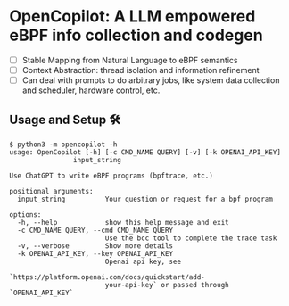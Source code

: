 # OpenCopilot: A LLM empowered eBPF info collection and codegen

- [ ] Stable Mapping from Natural Language to eBPF semantics
- [ ] Context Abstraction: thread isolation and information refinement 
- [ ] Can deal with prompts to do arbitrary jobs, like system data collection and scheduler, hardware control, etc.

## Usage and Setup 🛠

```console
$ python3 -m opencopilot -h
usage: OpenCopilot [-h] [-c CMD_NAME QUERY] [-v] [-k OPENAI_API_KEY]
                input_string

Use ChatGPT to write eBPF programs (bpftrace, etc.)

positional arguments:
  input_string          Your question or request for a bpf program

options:
  -h, --help            show this help message and exit
  -c CMD_NAME QUERY, --cmd CMD_NAME QUERY
                        Use the bcc tool to complete the trace task
  -v, --verbose         Show more details
  -k OPENAI_API_KEY, --key OPENAI_API_KEY
                        Openai api key, see
                        `https://platform.openai.com/docs/quickstart/add-
                        your-api-key` or passed through `OPENAI_API_KEY`
```
